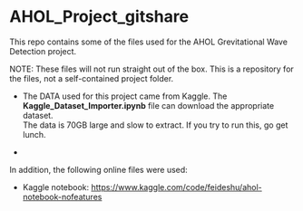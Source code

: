 # AHOL_Project_gitshare

This repo contains some of the files used for the AHOL Grevitational Wave Detection project.  

NOTE: These files will not run straight out of the box. This is a repository for the files, not a self-contained project folder. 


- The DATA used for this project came from Kaggle.  The __Kaggle_Dataset_Importer.ipynb__ file can download the appropriate dataset.  
The data is 70GB large and slow to extract.  If you try to run this, go get lunch. 

- 

In addition, the following online files were used: 
- Kaggle notebook: https://www.kaggle.com/code/feideshu/ahol-notebook-nofeatures 
